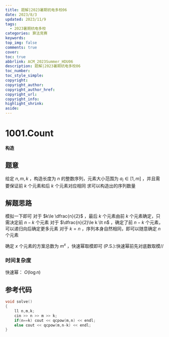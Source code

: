 ```yaml
---
title: 题解|2023暑期杭电多校06
date: 2023/8/3
updated: 2023/11/9
tags:
  - 2023暑期杭电多校
categories: 算法竞赛
keywords:
top_img: false
comments: true
cover:
toc: true
abbrlink: ACM_2023Summer_HDU06
description: 题解|2023暑期杭电多校06
toc_number:
toc_style_simple:
copyright:
copyright_author:
copyright_author_href:
copyright_url:
copyright_info:
highlight_shrink:
aside:
---
```


# 1001.Count
**构造**
## 题意
给定 $n,m,k$ ，构造长度为 $n$ 的整数序列，元素大小范围为 $a_i\in [1,m]$ ，并且需要保证前 $k$ 个元素和后 $k$ 个元素对应相同
求可以构造出的序列数量

## 解题思路
模拟一下即可
对于 $k\le \dfrac{n}{2}$ ，最后 $k$ 个元素由前 $k$ 个元素确定，只需决定前 $n-k$ 个元素
对于 $\dfrac{n}{2}\le k \lt n$ ，确定了前 $n-k$ 个元素，可以递归向后确定更多元素
对于 $k=n$ ，序列本身自然相同，即可以随意确定 $n$ 个元素

确定 $x$ 个元素的方案总数为 $m^{x}$ ，快速幂取模即可
(P.S.):快速幂前先对底数取模// 

### 时间复杂度
快速幂： $O(\log n)$

## 参考代码
```cpp
void solve()
{
    ll n,m,k;
    cin >> n >> m >> k;
    if(n==k) cout << qcpow(m,n) << endl;
    else cout << qcpow(m,n-k) << endl;
}
```